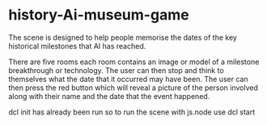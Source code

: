 # history-Ai-museum-game

  
The scene is designed to help people memorise the dates of the key historical milestones that AI has reached.

There are five rooms each room contains an image or model of a milestone breakthrough or technology. The user can then stop and think 
to themselves what the date that it occurred may have been. The user can then press the red button which will reveal a picture of the 
person involved along with their name and the date that the event happened.

dcl init has already been run so to run the scene with js.node use dcl start
